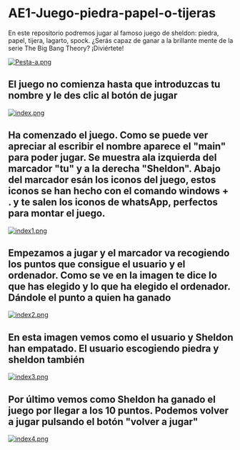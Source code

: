 # AE1-Juego-piedra-papel-o-tijeras
En este repositorio podremos jugar al famoso juego de sheldon: piedra, papel, tijera, lagarto, spock. ¿Serás capaz de ganar a la brillante mente de la serie The Big Bang Theory? ¡Diviértete!

[![Pesta-a.png](https://i.postimg.cc/rmrjkJnk/Pesta-a.png)](https://postimg.cc/R6vK1cxs)

## El juego no comienza hasta que introduzcas tu nombre y le des clic al botón de jugar

[![index.png](https://i.postimg.cc/TYPg60HW/index.png)](https://postimg.cc/dDzLR2Fq)

## Ha comenzado el juego. Como se puede ver apreciar al escribir el nombre aparece el "main" para poder jugar. Se muestra ala izquierda del marcador "tu" y a la derecha "Sheldon". Abajo del marcador esán los iconos del juego, estos iconos se han hecho con el comando windows + . y te salen los iconos de whatsApp, perfectos para montar el juego. 

[![index1.png](https://i.postimg.cc/wT68TyhN/index1.png)](https://postimg.cc/YjyydSD2)

## Empezamos a jugar y el marcador va recogiendo los puntos que consigue el usuario y el ordenador. Como se ve en la imagen te dice lo que has elegido y lo que ha elegido el ordenador. Dándole el punto a quien ha ganado

[![index2.png](https://i.postimg.cc/Kv4fNmbV/index2.png)](https://postimg.cc/svd5fdv9)

## En esta imagen vemos como el usuario y Sheldon han empatado. El usuario escogiendo piedra y sheldon también 

[![index3.png](https://i.postimg.cc/zBtWbRyf/index3.png)](https://postimg.cc/CB8d95Hy)

## Por último vemos como Sheldon ha ganado el juego por llegar a los 10 puntos. Podemos volver a jugar pulsando el botón "volver a jugar"

[![index4.png](https://i.postimg.cc/ZYWjPT4Q/index4.png)](https://postimg.cc/NLw1Bvy8)
